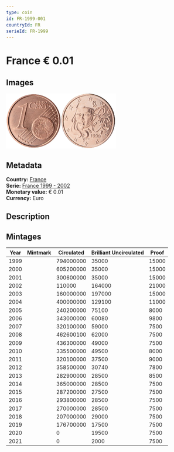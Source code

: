 ```yaml
---
type: coin
id: FR-1999-001
countryId: FR
serieId: FR-1999
---
```


# France € 0.01

## Images

<img src="../../../Images/common-2002-001.webp" height="150" alt="Front image"><img src="Images/france-1999-001.webp" height="150" alt="Back image">

## Metadata

**Country:** [France](../index.md)\
**Serie:** [France 1999 - 2002](index.md)\
**Monetary value:** € 0.01\
**Currency:** Euro

## Description

## Mintages

| Year | Mintmark | Circulated | Brilliant Uncirculated | Proof |
| ---- | -------- | ---------- | ---------------------- | ----- |
| 1999 |          | 794000000  | 35000                  | 15000 |
| 2000 |          | 605200000  | 35000                  | 15000 |
| 2001 |          | 300600000  | 35000                  | 15000 |
| 2002 |          | 110000     | 164000                 | 21000 |
| 2003 |          | 160000000  | 197000                 | 15000 |
| 2004 |          | 400000000  | 129100                 | 11000 |
| 2005 |          | 240200000  | 75100                  | 8000  |
| 2006 |          | 343000000  | 60080                  | 9800  |
| 2007 |          | 320100000  | 59000                  | 7500  |
| 2008 |          | 462600100  | 62000                  | 7500  |
| 2009 |          | 436300000  | 49000                  | 7500  |
| 2010 |          | 335500000  | 49500                  | 8000  |
| 2011 |          | 320100000  | 37500                  | 9000  |
| 2012 |          | 358500000  | 30740                  | 7800  |
| 2013 |          | 282900000  | 28500                  | 8500  |
| 2014 |          | 365000000  | 28500                  | 7500  |
| 2015 |          | 287200000  | 27500                  | 7500  |
| 2016 |          | 293800000  | 28500                  | 7500  |
| 2017 |          | 270000000  | 28500                  | 7500  |
| 2018 |          | 207000000  | 29000                  | 7500  |
| 2019 |          | 176700000  | 17500                  | 7500  |
| 2020 |          | 0          | 19500                  | 7500  |
| 2021 |          | 0          | 2000                   | 7500  |
